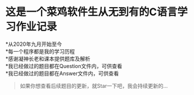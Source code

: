 # 这是一个菜鸡软件生从无到有的C语言学习作业记录
 *从2020年九月开始至今 <br>
 *每一个程序都是我的学习历程 <br>
 *感谢凝神长老和课本提供题库及解析 <br>
 *我已经做过的题目都在Question文件内，可供查看 <br>
 *我已经做过的题目都在Answer文件内，可供查看 <br>
>如果你想查看后续题目的更新，就Star一下吧，我会持续更新的...
